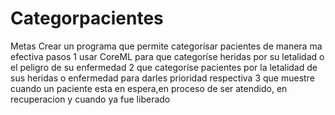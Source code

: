 # Categorpacientes

Metas
Crear un programa que permite categorísar pacientes de manera ma efectiva
pasos
1 usar CoreML para que categoríse heridas por su letalidad o el peligro de su enfermedad
2 que categoríse pacientes por la letalidad de sus heridas o enfermedad para darles prioridad respectiva
3 que muestre cuando un paciente esta en espera,en proceso de ser atendido, en recuperacion y cuando ya fue liberado 
